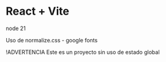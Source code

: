 # React + Vite

node 21

Uso de normalize.css - google fonts


!ADVERTENCIA Este es un proyecto sin uso de estado global
